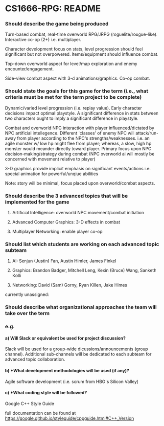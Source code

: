 # CS1666-RPG: README

### Should describe the game being produced

Turn-based combat, real-time overworld RPG/JRPG (roguelite/rougue-like). Interactive co-op (2+) i.e. multiplayer.  

Character development focus on stats, level progression should feel significant but not overpowered. Items/equipment should influence combat.

Top-down overworld aspect for level/map exploration and enemy encounter/engagement. 

Side-view combat aspect with 3-d animations/graphics. Co-op combat.

### Should state the goals for this game for the term (i.e., what criteria must be met for the term project to be complete)

Dynamic/varied level progression (i.e. replay value). Early character decisions impact optimal playstyle. A significant difference in stats between two characters ought to imply a significant difference in playstyle.

Combat and overworld NPC interaction with player influenced/dictated by NPC artificial intellegence. Different 'classes' of enemy NPC will attack/run-away from player according to the NPC's strengths/weaknesses. i.e. an agile monster w/ low hp might flee from player; whereas, a slow, high hp monster would meander directly toward player.
Primary focus upon NPC decision-making/strategy during combat (NPC overworld ai will mostly be concerned with movement relative to player)

3-D graphics provide implicit emphasis on significant events/actions i.e. special animation for powerful/unqiue abilities

Note: story will be minimal, focus placed upon overworld/combat aspects.

### Should describe the 3 advanced topics that will be implemented for the game

1. Artificial Intelligence: overworld NPC movement/combat initiation

2. Advanced Computer Graphics: 3-D effects in combat

3. Multiplayer Networking: enable player co-op

### Should list which students are working on each advanced topic subteam

1. AI: Senjun (Justin) Fan, Austin Himler, James Finkel

2. Graphics: Brandon Badger, Mitchell Leng, Kexin (Bruce) Wang, Sanketh Kolli

3. Networking: David (Sam) Gorny, Ryan Killen, Jake Himes

currently unassigned: 

### Should describe what organizational approaches the team will take over the term
### e.g. 
####    a) Will Slack or equivalent be used for project discussion? 

Slack will be used for a group-wide dicussions/announcements (group channel). Additional sub-channels will be dedicated to each subteam for advanced topic collaboration.
        
####    b) *What development methodologies will be used (if any)?  

Agile software development (i.e. scrum from HBO's Silicon Valley)

####    c) *What coding style will be followed?

Google C++ Style Guide

full documentation can be found at https://google.github.io/styleguide/cppguide.html#C++_Version
